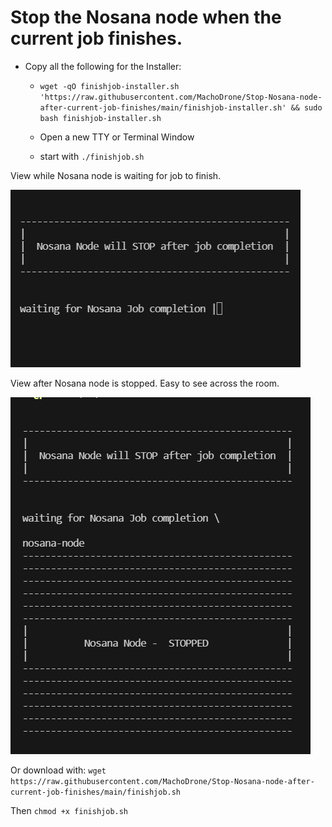 # Stop the Nosana node when the current job finishes.
- Copy all the following for the Installer:
  - `wget -qO finishjob-installer.sh 'https://raw.githubusercontent.com/MachoDrone/Stop-Nosana-node-after-current-job-finishes/main/finishjob-installer.sh' && sudo bash finishjob-installer.sh`
  
  - Open a new TTY or Terminal Window
  - start with `./finishjob.sh`
    
View while Nosana node is waiting for job to finish.
  
  ![alt text](https://github.com/MachoDrone/Stop-Nosana-node-after-current-job-finishes/blob/da22dac54bdeb4499f00fbd40ec91b22ffdf77f1/Screenshot1-finishjob.png)
  
View after Nosana node is stopped. Easy to see across the room.
  
  ![alt text](https://github.com/MachoDrone/Stop-Nosana-node-after-current-job-finishes/blob/da22dac54bdeb4499f00fbd40ec91b22ffdf77f1/Screenshot2-finishjob.png)
  
Or download with: `wget https://raw.githubusercontent.com/MachoDrone/Stop-Nosana-node-after-current-job-finishes/main/finishjob.sh`
  
Then `chmod +x finishjob.sh`
